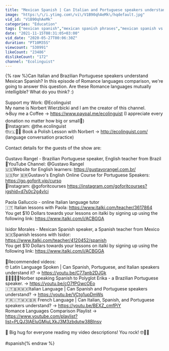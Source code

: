 ```yaml
---
title: "Mexican Spanish | Can Italian and Portuguese speakers understand it?"
image: "https:\/\/i.ytimg.com\/vi\/V1B90qhAeMk\/hqdefault.jpg"
vid_id: "V1B90qhAeMk"
categories: "Education"
tags: ["mexican spanish","mexican spanish phrases","mexican spanish vs spain spanish"]
date: "2021-11-15T08:31:05+03:00"
vid_date: "2020-05-27T00:06:30Z"
duration: "PT10M35S"
viewcount: "530991"
likeCount: "23486"
dislikeCount: "172"
channel: "Ecolinguist"
---
```

{% raw %}Can Italian and Brazilian Portuguese speakers understand Mexican Spanish? In this episode of Romance languages comparison, we're going to answer this question. Are these Romance languages mutually intelligible? What do you think? :)<br /><br />Support my Work: @Ecolinguist <br />My name is Norbert Wierzbicki and I am the creator of this channel.<br />☕️Buy me a Coffee → <a rel="nofollow" target="blank" href="https://www.paypal.me/ecolinguist">https://www.paypal.me/ecolinguist</a> (I appreciate every donation no matter how big  or small🤠)<br />📱Instagram: @the.ecolinguist<br />🤓🇵🇱👨‍🏫 Book a Polish Lesson with Norbert → <a rel="nofollow" target="blank" href="http://ecolinguist.com/">http://ecolinguist.com/</a> (language conversation practice)<br /><br />Contact details for the guests of the show are:<br /><br />​Gustavo Rangel - Brazilian Portuguese speaker, English teacher from Brazil<br /> 🎥YouTube Channel: @Gustavo Rangel <br />🇺🇸Website for English learners: <a rel="nofollow" target="blank" href="https://gustavorangel.com.br/">https://gustavorangel.com.br/</a><br />🇺🇸for 🇧🇷Gustavo's English Online Course for Portuguese Speakers: <a rel="nofollow" target="blank" href="https://go.goforit.vip/curso">https://go.goforit.vip/curso</a><br />📱Instagram: @goforitcourses <a rel="nofollow" target="blank" href="https://instagram.com/goforitcourses?igshid=d7s0c2g4vlci">https://instagram.com/goforitcourses?igshid=d7s0c2g4vlci</a><br /><br />Paola Galluccio - online Italian language tutor<br />🇮🇹 Italian lessons with Paola:  <a rel="nofollow" target="blank" href="https://www.italki.com/teacher/3617864">https://www.italki.com/teacher/3617864</a><br />You get $10 Dollars towards your lessons on italki by signing up using  the following link: <a rel="nofollow" target="blank" href="https://www.italki.com/i/ACBGGA">https://www.italki.com/i/ACBGGA</a><br /><br />Isidor Morales - Mexican Spanish speaker, a Spanish teacher from Mexico<br />🇲🇽Spanish lessons with Isidor: <a rel="nofollow" target="blank" href="https://www.italki.com/teacher/4120452/spanish">https://www.italki.com/teacher/4120452/spanish</a><br />You get $10 Dollars towards your lessons on italki by signing up using  the following link: <a rel="nofollow" target="blank" href="https://www.italki.com/i/ACBGGA">https://www.italki.com/i/ACBGGA</a><br /><br />🎥Recommended videos:<br />🤓 Latin Language Spoken | Can Spanish, Portuguese, and Italian speakers understand it? →  <a rel="nofollow" target="blank" href="https://youtu.be/C77anb2DJGk">https://youtu.be/C77anb2DJGk</a><br />🤠🇧🇷🇲🇽Norber speaking Spanish to Polyglot Erika - a Brazilian Portuguese speaker. → <a rel="nofollow" target="blank" href="https://youtu.be/cO7fPGwcOEo">https://youtu.be/cO7fPGwcOEo</a><br />🇮🇹🇧🇷🇲🇽Italian Language | Can Spanish and Portuguese speakers understand? → <a rel="nofollow" target="blank" href="https://youtu.be/VCtg1upDmWs">https://youtu.be/VCtg1upDmWs</a> <br />🇫🇷🇮🇹🇲🇽🇧🇷 French Language | Can Italian, Spanish, and Portuguese speakers understand? → <a rel="nofollow" target="blank" href="https://youtu.be/BEXZ_cmfPiY">https://youtu.be/BEXZ_cmfPiY</a><br />Romance Languages Comparison Playlist → <a rel="nofollow" target="blank" href="https://www.youtube.com/playlist?list=PLQJ3IAEluGMjuLXkJ3M3zbdutw38BInsv">https://www.youtube.com/playlist?list=PLQJ3IAEluGMjuLXkJ3M3zbdutw38BInsv</a><br /><br />🤗 Big hug for everyone reading my video descriptions! You rock! 🤓💪🏻<br /><br />#spanish{% endraw %}
